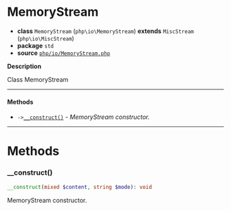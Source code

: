 # MemoryStream

- **class** `MemoryStream` (`php\io\MemoryStream`) **extends** `MiscStream` (`php\io\MiscStream`)
- **package** `std`
- **source** [`php/io/MemoryStream.php`](./src/main/resources/JPHP-INF/sdk/php/io/MemoryStream.php)

**Description**

Class MemoryStream

---

#### Methods

- `->`[`__construct()`](#method-__construct) - _MemoryStream constructor._

---
# Methods

<a name="method-__construct"></a>

### __construct()
```php
__construct(mixed $content, string $mode): void
```
MemoryStream constructor.